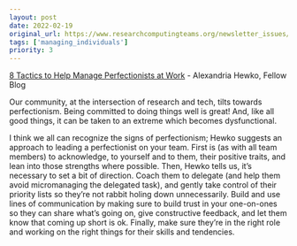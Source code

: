 ```yaml
---
layout: post
date: 2022-02-19
original_url: https://www.researchcomputingteams.org/newsletter_issues/0110
tags: ['managing_individuals']
priority: 3
---
```


<!-- markdownlint-disable MD033 -->
<!-- markdownlint-disable MD041 -->
<!-- markdownlint-disable MD049 -->

[8 Tactics to Help Manage Perfectionists at Work](https://fellow.app/blog/management/tactics-to-help-identify-manage-perfectionists-at-work/) - Alexandria Hewko, Fellow Blog

Our community, at the intersection of research and tech, tilts towards perfectionism.  Being committed to doing things well is great!  And, like all good things, it can be taken to an extreme which becomes dysfunctional.

I think we all can recognize the signs of perfectionism; Hewko suggests an approach to leading a perfectionist on your team.  First is (as with all team members) to acknowledge, to yourself and to them, their positive traits, and lean into those strengths where possible.  Then, Hewko tells us, it’s necessary to set a bit of direction.  Coach them to delegate (and help them avoid micromanaging the delegated task), and gently take control of their priority lists so they’re not rabbit holing down unnecessarily.  Build and use lines of communication by making sure to build trust in your one-on-ones so they can share what’s going on, give constructive feedback, and let them know that coming up short is ok.  Finally, make sure they’re in the right role and working on the right things for their skills and tendencies.
